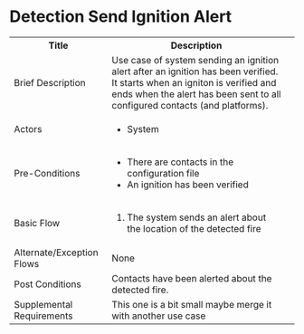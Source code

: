 # Detection Send Ignition Alert

<table>
  <tr>
    <th> Title </th>
    <th> Description </th>
  </tr>
  <tr>
    <td> Brief Description </td>
    <td>
      Use case of system sending an ignition alert after an ignition has been verified. It starts when an igniton is verified and ends when the alert has been sent to all configured contacts (and platforms).
    </td>
  </tr>
  <tr>
    <td> Actors </td>
    <td>
      <ul>
          <li>System</li>
      </ul>
    </td>
  </tr>
  <tr>
    <td> Pre-Conditions </td>
    <td>
      <ul>
          <li>There are contacts in the configuration file</li>
          <li>An ignition has been verified</li>
      </ul>
    </td>
  </tr>
  <tr>
    <td> Basic Flow </td>
    <td>
      <ol>
          <li>The system sends an alert about the location of the detected fire</li>
      </ol>
    </td>
  </tr>
  <tr>
    <td> Alternate/Exception Flows </td>
    <td>
      None
    </td>
  <tr>
    <td> Post Conditions </td>
    <td>
        Contacts have been alerted about the detected fire.
    <td>
  </tr>
  <tr>
    <td>Supplemental Requirements</td>
    <td>This one is a bit small maybe merge it with another use case</td>
  </tr>
<table>
